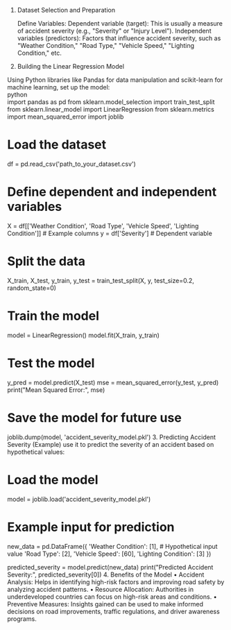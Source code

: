 1. Dataset Selection and Preparation

    Define Variables:
        Dependent variable (target): This is usually a measure of accident severity (e.g., "Severity" or "Injury Level").
        Independent variables (predictors): Factors that influence accident severity, such as "Weather Condition," "Road Type," "Vehicle Speed," "Lighting Condition," etc.

2. Building the Linear Regression Model

Using Python libraries like Pandas for data manipulation and scikit-learn for machine learning,  set up the model:  
python                                                                                         
import pandas as pd
from sklearn.model_selection import train_test_split
from sklearn.linear_model import LinearRegression
from sklearn.metrics import mean_squared_error
import joblib

# Load the dataset
df = pd.read_csv('path_to_your_dataset.csv')

# Define dependent and independent variables
X = df[['Weather Condition', 'Road Type', 'Vehicle Speed', 'Lighting Condition']]  # Example columns
y = df['Severity']  # Dependent variable

# Split the data
X_train, X_test, y_train, y_test = train_test_split(X, y, test_size=0.2, random_state=0)

# Train the model
model = LinearRegression()
model.fit(X_train, y_train)

# Test the model
y_pred = model.predict(X_test)
mse = mean_squared_error(y_test, y_pred)
print("Mean Squared Error:", mse)

# Save the model for future use
joblib.dump(model, 'accident_severity_model.pkl')
3. Predicting Accident Severity (Example)
use it to predict the severity of an accident based on hypothetical values: 
# Load the model
model = joblib.load('accident_severity_model.pkl')

# Example input for prediction
new_data = pd.DataFrame({
    'Weather Condition': [1],  # Hypothetical input value
    'Road Type': [2],
    'Vehicle Speed': [60],
    'Lighting Condition': [3]
})

predicted_severity = model.predict(new_data)
print("Predicted Accident Severity:", predicted_severity[0])
4. Benefits of the Model
•	Accident Analysis: Helps in identifying high-risk factors and improving road safety by analyzing accident patterns.
•	Resource Allocation: Authorities in underdeveloped countries can focus on high-risk areas and conditions.
•	Preventive Measures: Insights gained can be used to make informed decisions on road improvements, traffic regulations, and driver awareness programs. 


